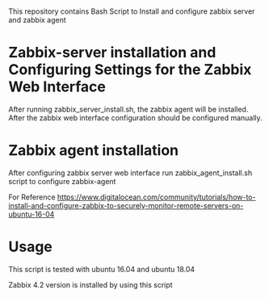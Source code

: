 # 

This repository contains Bash Script to Install and configure zabbix server and zabbix agent

# Zabbix-server installation and Configuring Settings for the Zabbix Web Interface
After running zabbix_server_install.sh, the zabbix agent will be installed. After the zabbix web interface configuration should be configured manually.

# Zabbix agent installation

After configuring zabbix server web interface run zabbix_agent_install.sh script to configure zabbix-agent 

For Reference https://www.digitalocean.com/community/tutorials/how-to-install-and-configure-zabbix-to-securely-monitor-remote-servers-on-ubuntu-16-04

# Usage 

This script is tested with ubuntu 16.04 and ubuntu 18.04

Zabbix 4.2 version is installed by using this script

